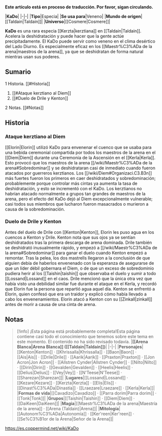 **Este artículo está en proceso de traducción. Por favor, sigan circulando.**


|**KaDo**|
|-|-|
|**Tipo**|Especia|
|**Se usa para**|Veneno|
|**Mundo de origen**|[[Taldain\|Taldain]]|
|**Universo**|[[Cosmere\|Cosmere]]|

**KaDo** es una rara especia [[Kerzta\|kerztiana]] en [[Taldain\|Taldain]]. Acelera la deshidratación y puede hacer que la gente actúe precipitadamente. El KaDo puede servir como veneno en el clima desértico del Lado Diurno. Es especialmente eficaz en los [[Maestr%C3%ADa de la arena\|maestros de la arena]], ya que se deshidratan de forma natural mientras usan sus poderes.

## Sumario

1 Historia. [[#Historia]] 

1. [[#Ataque kerztiano al Diem]] 
1. [[#Duelo de Drile y Kenton]] 


2 Notas. [[#Notas]] 


## Historia
### Ataque kerztiano al Diem
[[Elorin\|Elorin]] utilizó KaDo para envenenar el cuenco que se usaba para una bebida ceremonial compartida por todos los maestros de la arena en el [[Diem\|Diem]] durante una Ceremonia de la Ascensión en el [[Kerla\|Kerla]]. Esto provocó que los maestros de la arena [[/wiki/Maestr%C3%ADa de la arena#Sobredominar]] y se deshidrataran casi de inmediato cuando fueron atacados por guerreros kerztianos. Los [[/wiki/Diem#Organizaci.C3.B3n]] más fuertes fueron los primeros en caer deshidratados y sobredominación; probablemente porque controlar más cintas ya aumenta la tasa de deshidratación, y esto se incrementó con el KaDo.
Los kerztianos no habrían atacado normalmente a grupos tan grandes de maestros de la arena, pero el efecto del KaDo dejó al Diem excepcionalmente vulnerable; casi todos sus miembros que lucharon fueron masacrados o murieron a causa de la sobredominación.

### Duelo de Drile y Kenton
Antes del duelo de Drile con [[Kenton\|Kenton]], Elorin les puso agua en los cuencos a Kenton y Drile. Kenton nota que sus ojos ya se sentían deshidratados tras la primera descarga de arena dominada. Drile también se deshidrató inusualmente rápido, y empezó a [[/wiki/Maestr%C3%ADa de la arena#Sobredominar]] para ganar el duelo cuando Kenton empezó a remontar.
Tras la pelea, los dos mastrells llegaron a la conclusión de que alguien debía de haberlos envenenado con la esperanza de asegurarse de que un líder débil gobernara el Diem, o de que un exceso de sobredominio pudiera herir al los [[Taishin\|taishin]] que observaba el duelo y sumir a todo [[Lossand\|Lossand]] en el caos. Drile mencionó que la única otra vez que había visto una debilidad similar fue durante el ataque en el Kerla, y recordó que Elorin fue la persona que repartió agua aquel día.
Kenton se enfrentó a Elorin, quien confesó que era un traidor y explicó cómo había llevado a cabo los envenenamientos. Elorin atacó a Kenton con su [[Zinkall\|zinkall]] antes de morir a causa de una cinta de arena.

## Notas

> [!info] ¡Esta página está probablemente completa!Esta página contiene casi todo el conocimiento que tenemos sobre este tema en este momento.
El contenido no ha sido revisado todavía.
|**[[Arena Blanca\|Arena Blanca]] ([[Taldain\|Taldain]])**|
|-|-|
|**Personajes**|[[Kenton\|Kenton]] · [[Khrissalla\|Khrissalla]] · [[Baon\|Baon]] · [[Ais\|Ais]] · [[Drile\|Drile]] · [[Aarik\|Aarik]] · [[Praxton\|Praxton]] · [[Jon Acron\|Jon Acron]] · [[Allstren Cynder\|Allstren Cynder]] · [[Nilto\|Nilto]] · [[Dirin\|Dirin]] · [[Gevalden\|Gevalden]] · [[Heelis\|Heelis]] · [[Delius\|Delius]] · [[Vey\|Vey]] · [[N'Teese\|N'Teese]] · [[Sharezan\|Sharezan]]|
|**Lugares**|[[Lossand\|Lossand]] · [[Kezare\|Kezare]] · [[Kerzta\|Kerzta]] · [[Elis\|Elis]] · [[Dinast%C3%ADa\|Dinastía]] · [[Lraezare\|Lraezare]] · [[Kerla\|Kerla]]|
|**Formas de vida**|[[Cavadizo\|Cavadizo]] · [[Parra dorim\|Parra dorim]] · [[Tonk\|Tonk]]|
|**Grupos**|[[Taishin\|Taishin]] · [[Diem\|Diem]] · [[DaiKeen\|DaiKeen]]|
|**Magia**|[[Maestr%C3%ADa de la arena\|Maestría de la arena]] · [[Arena (Taldain)\|Arena]]|
|**Mitología**|[[Autonom%C3%ADa\|Autonomía]] · [[Ker'reen\|Ker'reen]] · [[Se%C3%B1or de la Arena\|Señor de la Arena]]|



https://es.coppermind.net/wiki/KaDo